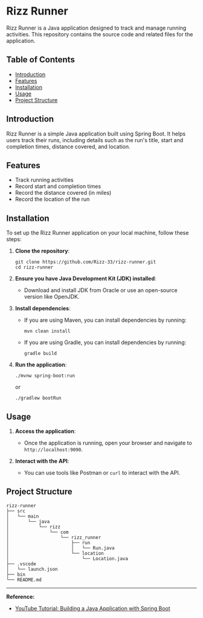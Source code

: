 # Rizz Runner

Rizz Runner is a Java application designed to track and manage running activities. This repository contains the source code and related files for the application.

## Table of Contents

- [Introduction](#introduction)
- [Features](#features)
- [Installation](#installation)
- [Usage](#usage)
- [Project Structure](#project-structure)

## Introduction

Rizz Runner is a simple Java application built using Spring Boot. It helps users track their runs, including details such as the run's title, start and completion times, distance covered, and location.

## Features

- Track running activities
- Record start and completion times
- Record the distance covered (in miles)
- Record the location of the run

## Installation

To set up the Rizz Runner application on your local machine, follow these steps:

1. **Clone the repository**:
   ```
   git clone https://github.com/Rizz-33/rizz-runner.git
   cd rizz-runner
   ```

2. **Ensure you have Java Development Kit (JDK) installed**:
   - Download and install JDK from Oracle or use an open-source version like OpenJDK.

3. **Install dependencies**:
   - If you are using Maven, you can install dependencies by running:
     ```
     mvn clean install
     ```
   - If you are using Gradle, you can install dependencies by running:
     ```
     gradle build
     ```

4. **Run the application**:
   ```
   ./mvnw spring-boot:run
   ```
   or
   ```
   ./gradlew bootRun
   ```

## Usage

1. **Access the application**:
   - Once the application is running, open your browser and navigate to `http://localhost:9090`.

2. **Interact with the API**:
   - You can use tools like Postman or `curl` to interact with the API.

## Project Structure

```
rizz-runner
├── src
│   └── main
│       └── java
│           └── rizz
│               └── com
│                   └── rizz_runner
│                       ├── run
│                       │   └── Run.java
│                       └── location
│                           └── Location.java
├── .vscode
│   └── launch.json
├── bin
└── README.md
```
---
**Reference:**
- [YouTube Tutorial: Building a Java Application with Spring Boot](https://youtu.be/31KTdfRH6nY?si=v6C2QBFUN-EaIugO)
